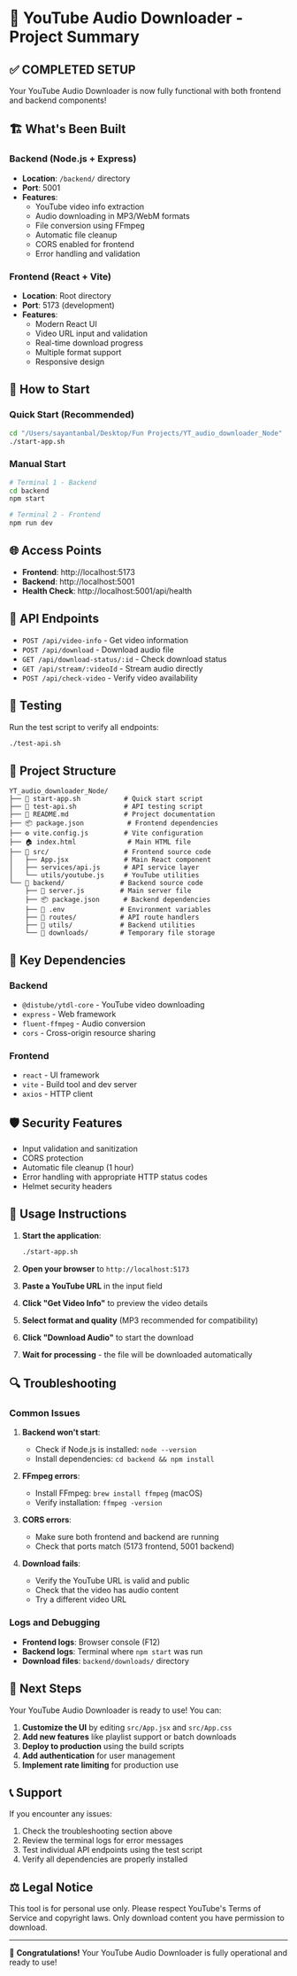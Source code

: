 🎵 YouTube Audio Downloader - Project Summary
===========================================

## ✅ COMPLETED SETUP

Your YouTube Audio Downloader is now fully functional with both frontend and backend components!

## 🏗️ What's Been Built

### Backend (Node.js + Express)
- **Location**: `/backend/` directory
- **Port**: 5001
- **Features**:
  - YouTube video info extraction
  - Audio downloading in MP3/WebM formats
  - File conversion using FFmpeg
  - Automatic file cleanup
  - CORS enabled for frontend
  - Error handling and validation

### Frontend (React + Vite)
- **Location**: Root directory
- **Port**: 5173 (development)
- **Features**:
  - Modern React UI
  - Video URL input and validation
  - Real-time download progress
  - Multiple format support
  - Responsive design

## 🚀 How to Start

### Quick Start (Recommended)
```bash
cd "/Users/sayantanbal/Desktop/Fun Projects/YT_audio_downloader_Node"
./start-app.sh
```

### Manual Start
```bash
# Terminal 1 - Backend
cd backend
npm start

# Terminal 2 - Frontend
npm run dev
```

## 🌐 Access Points

- **Frontend**: http://localhost:5173
- **Backend**: http://localhost:5001
- **Health Check**: http://localhost:5001/api/health

## 📡 API Endpoints

- `POST /api/video-info` - Get video information
- `POST /api/download` - Download audio file
- `GET /api/download-status/:id` - Check download status
- `GET /api/stream/:videoId` - Stream audio directly
- `POST /api/check-video` - Verify video availability

## 🧪 Testing

Run the test script to verify all endpoints:
```bash
./test-api.sh
```

## 📁 Project Structure

```
YT_audio_downloader_Node/
├── 🚀 start-app.sh           # Quick start script
├── 🧪 test-api.sh            # API testing script
├── 📖 README.md              # Project documentation
├── 📦 package.json           # Frontend dependencies
├── ⚙️ vite.config.js         # Vite configuration
├── 🏠 index.html             # Main HTML file
├── 📂 src/                   # Frontend source code
│   ├── App.jsx              # Main React component
│   ├── services/api.js      # API service layer
│   └── utils/youtube.js     # YouTube utilities
└── 📂 backend/              # Backend source code
    ├── 🔧 server.js         # Main server file
    ├── 📦 package.json      # Backend dependencies
    ├── 🌿 .env              # Environment variables
    ├── 📂 routes/           # API route handlers
    ├── 📂 utils/            # Backend utilities
    └── 📂 downloads/        # Temporary file storage
```

## 🔧 Key Dependencies

### Backend
- `@distube/ytdl-core` - YouTube video downloading
- `express` - Web framework
- `fluent-ffmpeg` - Audio conversion
- `cors` - Cross-origin resource sharing

### Frontend
- `react` - UI framework
- `vite` - Build tool and dev server
- `axios` - HTTP client

## 🛡️ Security Features

- Input validation and sanitization
- CORS protection
- Automatic file cleanup (1 hour)
- Error handling with appropriate HTTP status codes
- Helmet security headers

## 📱 Usage Instructions

1. **Start the application**:
   ```bash
   ./start-app.sh
   ```

2. **Open your browser** to `http://localhost:5173`

3. **Paste a YouTube URL** in the input field

4. **Click "Get Video Info"** to preview the video details

5. **Select format and quality** (MP3 recommended for compatibility)

6. **Click "Download Audio"** to start the download

7. **Wait for processing** - the file will be downloaded automatically

## 🔍 Troubleshooting

### Common Issues

1. **Backend won't start**:
   - Check if Node.js is installed: `node --version`
   - Install dependencies: `cd backend && npm install`

2. **FFmpeg errors**:
   - Install FFmpeg: `brew install ffmpeg` (macOS)
   - Verify installation: `ffmpeg -version`

3. **CORS errors**:
   - Make sure both frontend and backend are running
   - Check that ports match (5173 frontend, 5001 backend)

4. **Download fails**:
   - Verify the YouTube URL is valid and public
   - Check that the video has audio content
   - Try a different video URL

### Logs and Debugging

- **Frontend logs**: Browser console (F12)
- **Backend logs**: Terminal where `npm start` was run
- **Download files**: `backend/downloads/` directory

## 🎯 Next Steps

Your YouTube Audio Downloader is ready to use! You can:

1. **Customize the UI** by editing `src/App.jsx` and `src/App.css`
2. **Add new features** like playlist support or batch downloads
3. **Deploy to production** using the build scripts
4. **Add authentication** for user management
5. **Implement rate limiting** for production use

## 📞 Support

If you encounter any issues:
1. Check the troubleshooting section above
2. Review the terminal logs for error messages
3. Test individual API endpoints using the test script
4. Verify all dependencies are properly installed

## ⚖️ Legal Notice

This tool is for personal use only. Please respect YouTube's Terms of Service and copyright laws. Only download content you have permission to download.

---

🎉 **Congratulations!** Your YouTube Audio Downloader is fully operational and ready to use!
